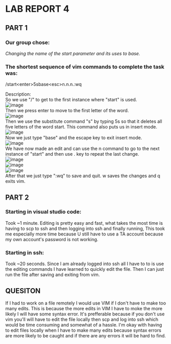 # LAB REPORT 4 #

## PART 1 ##

### Our group chose: ###
*Changing the name of the start parameter and its uses to base.*
### The shortest sequence of vim commands to complete the task was: ###
/start\<enter>5sbase\<esc>n.n.n.:wq

Description:\
So we use "/" to get to the first instance where "start" is used.\
![image](https://user-images.githubusercontent.com/114626503/205428405-01eddaf5-45a5-4de0-b8ae-10d35d39b211.png)\
Then we press enter to move to the first letter of the word.\
![image](https://user-images.githubusercontent.com/114626503/205428567-f5fc8a4a-da43-4656-a1ef-22c2d9a45184.png)\
Then we use the substitute command "s" by typing 5s so that it deletes all five letters of the word start. This command also puts us in insert mode.\
![image](https://user-images.githubusercontent.com/114626503/205428743-7b7043ff-c80d-45e4-86c7-8a71a3d48cc4.png)\
Now we just type "base" and the escape key to exit insert mode.\
![image](https://user-images.githubusercontent.com/114626503/205428792-ed67fc80-cabf-4076-8caf-00fbc9fe19f6.png)\
We have now made an edit and can use the n command to go to the next instance of "start" and then use . key to repeat the last change. \
![image](https://user-images.githubusercontent.com/114626503/205428856-14f1f339-751b-4754-9130-9ea2c49f968d.png)\
![image](https://user-images.githubusercontent.com/114626503/205428865-a95900fa-2441-4bbb-aae9-d1307fc7e442.png)\
![image](https://user-images.githubusercontent.com/114626503/205428876-91fedce2-ae50-4f1d-8df4-1cb03bd18237.png)\
After that we just type ":wq" to save and quit. w saves the changes and q exits vim.



## PART 2 ##
### Starting in visual studio code: ###
Took ~1 minute. Editing is pretty easy and fast, what takes the most time is having to scp to ssh and then logging into ssh and finally running, This took me especially more time because U still have to use a TA account because my own account's password is not working.

### Starting in ssh: ###
Took ~20 seconds. Since I am already logged into ssh all I have to to is use the editing commands I have learned to quickly edit the file. Then I can just run the file after saving and exiting from vim.

## QUESITON ##
If I had to work on a file remotely I would use VIM if I don't have to make too many edits. This is because the more edits in VIM I have to moke the more likely I will have some syntax error. It's prefferable because if you don't use vim you'll will have to edit the file locally then scp and log into ssh which would be time consuming and somewhat of a hassle. I'm okay with having to edit files locally when I have to make many edits because syntax errors are more likely to be caught and if there are any errors it will be hard to find.



